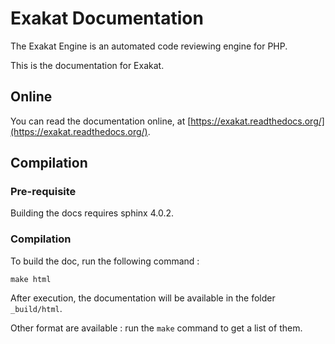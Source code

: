 # Exakat Documentation

The Exakat Engine is an automated code reviewing engine for PHP. 

This is the documentation for Exakat. 

## Online

You can read the documentation online, at [https://exakat.readthedocs.org/](https://exakat.readthedocs.org/).

## Compilation

### Pre-requisite

Building the docs requires sphinx 4.0.2. 

### Compilation

To build the doc, run the following command : 

`` make html ``

After execution, the documentation will be available in the folder `_build/html`.

Other format are available : run the `make` command to get a list of them.
